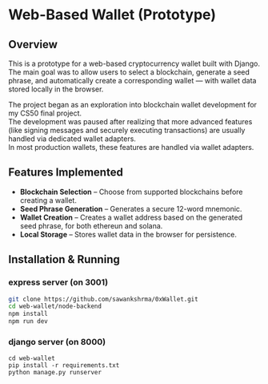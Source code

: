 # Web-Based Wallet (Prototype)

## Overview
This is a prototype for a web-based cryptocurrency wallet built with Django.  
The main goal was to allow users to select a blockchain, generate a seed phrase, and automatically create a corresponding wallet — with wallet data stored locally in the browser.

The project began as an exploration into blockchain wallet development for my CS50 final project.  
The development was paused after realizing that more advanced features (like signing messages and securely executing transactions) are usually handled via dedicated wallet adapters.
<br>
In most production wallets, these features are handled via wallet adapters.

## Features Implemented
- **Blockchain Selection** – Choose from supported blockchains before creating a wallet.
- **Seed Phrase Generation** – Generates a secure 12-word mnemonic.
- **Wallet Creation** – Creates a wallet address based on the generated seed phrase, for both ethereun and solana.
- **Local Storage** – Stores wallet data in the browser for persistence.

## Installation & Running
### express server (on 3001)
```bash
git clone https://github.com/sawankshrma/0xWallet.git
cd web-wallet/node-backend
npm install
npm run dev
```
### django server (on 8000)
```
cd web-wallet
pip install -r requirements.txt
python manage.py runserver
```
